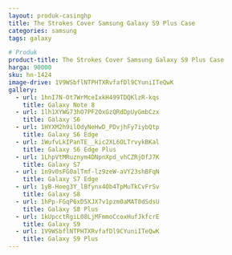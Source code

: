 ```yaml
---
layout: produk-casinghp
title: The Strokes Cover Samsung Galaxy S9 Plus Case
categories: samsung
tags: galaxy

# Produk
product-title: The Strokes Cover Samsung Galaxy S9 Plus Case
harga: 90000
sku: hn-1424
image-drive: 1V9WSbflNTPHTXRvfafDl9CYuniITeQwK
gallery:
  - url: 1hnI7N-Ot7WrMceIxkH499TDQKlzR-kqs
    title: Galaxy Note 8
  - url: 1lh1XYWG73hO7PF2OxGzQRdDpUyGmbCzx
    title: Galaxy S6
  - url: 1HYXM2h9ilOdyNeHwD_PDvjhFy7iybQtp
    title: Galaxy S6 Edge
  - url: 1WufvLkIPanTE__kic2XL6OLTrvykBKal
    title: Galaxy S6 Edge Plus
  - url: 1LhpVtMRuznym4DNpnXpd_vhCZRjDfJ7K
    title: Galaxy S7
  - url: 1n9v0sFG0alTmf-lz9zeW-aVY23shBFqN
    title: Galaxy S7 Edge
  - url: 1yB-Hoeg3Y_lBfynx4Ob4TpMuTkCvFrSv
    title: Galaxy S8
  - url: 1hPp-FGqP6xD5XJX7v1pzm0aMAT0dSdsU
    title: Galaxy S8 Plus
  - url: 1kUpcctRgiL08LjMFmmoCcoxHufJkfcrE
    title: Galaxy S9
  - url: 1V9WSbflNTPHTXRvfafDl9CYuniITeQwK
    title: Galaxy S9 Plus
---
```

